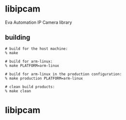 # libipcam
Eva Automation IP Camera library

## building

```shell
# build for the host machine:
% make

# build for arm-linux:
% make PLATFORM=arm-linux

# build for arm-linux in the production configuration:
% make production PLATFORM=arm-linux

# clean build products:
% make clean
```
# libipcam
